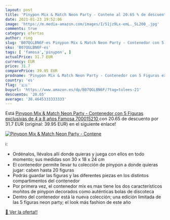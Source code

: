 ```yaml
---
layout: post
title: 'Pinypon Mix & Match Neon Party - Contene al 20.65 % de descuento'
date: 2021-01-23 19:52:06
image: 'https://m.media-amazon.com/images/I/51jz9Lx-emL._SL200_.jpg'
comments: true
category: ofertas
author: ring
slug: 'B07QGLBN6F-es Pinypon Mix & Match Neon Party - Contenedor con 5 Figuras...'
sku: 'B07QGLBN6F-es'
tags: [ 'famosa','pinypon', ]
actualPrice: 31.7 EUR
currency: EUR
price: 31.7
comparePrice: 39.95 EUR
prodname: 'Pinypon Mix & Match Neon Party - Contenedor con 5 Figuras exclusivas  de 4 a 8 años  Famosa 700015210 '
country: 'es'
flag: '🇪🇸'
buyurl: 'https://www.amazon.es/dp/B07QGLBN6F/?tag=tolees-21'
descuento: '20.65'
average: '38.4645333333333'
---
```


Está [Pinypon Mix & Match Neon Party - Contenedor con 5 Figuras exclusivas  de 4 a 8 años  Famosa 700015210 ](https://www.amazon.es/dp/B07QGLBN6F/?tag=tolees-21) con 20.65 de descuento por 31.7 EUR (original: 39.95 EUR) en el siguiente enlace!

[![Pinypon Mix & Match Neon Party - Contene](https://m.media-amazon.com/images/I/51jz9Lx-emL._SL200_.jpg)](https://www.amazon.es/dp/B07QGLBN6F/?tag=tolees-21)

ℹ️:

- Ordénalos, llévalos allí donde quieras y juega con ellos en todo momento; sus medidas son 30 x 18 x 24 cm
- El contenedor permite llevar tu colección de pinypon a donde quieras jugar: caben hasta 20 figuras
- Podrás guardar las figuras y las diferentes piezas en los distintos compartimentos del contenedor
- Por primera vez, el contenedor mix es max tiene los dos característicos moñitos de pinypon decorados como auténticas bolas de discoteca
- Dentro del contenedor está la nueva colección; una edición limitada de las 5 figuras neon party; el look más fashion de este año

[🛒 Ver la oferta!!](https://www.amazon.es/dp/B07QGLBN6F/?tag=tolees-21)
